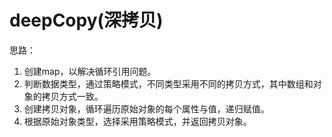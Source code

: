 # deepCopy(深拷贝)

思路：

1. 创建map，以解决循环引用问题。
2. 判断数据类型，通过策略模式，不同类型采用不同的拷贝方式，其中数组和对象的拷贝方式一致。 
3. 创建拷贝对象，循环遍历原始对象的每个属性与值，递归赋值。
4. 根据原始对象类型，选择采用策略模式，并返回拷贝对象。